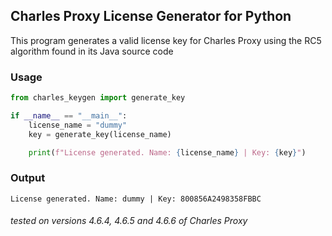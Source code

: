 ## Charles Proxy License Generator for Python
This program generates a valid license key for Charles Proxy using the RC5 algorithm found in its Java source code
### Usage
```py
from charles_keygen import generate_key

if __name__ == "__main__":
    license_name = "dummy"
    key = generate_key(license_name)

    print(f"License generated. Name: {license_name} | Key: {key}")
```
### Output
```
License generated. Name: dummy | Key: 800856A2498358FBBC
```

###### tested on versions 4.6.4, 4.6.5 and 4.6.6 of Charles Proxy